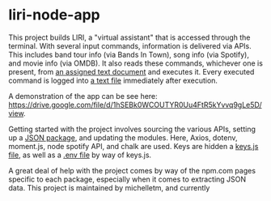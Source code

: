 # liri-node-app

This project builds LIRI, a "virtual assistant" that is accessed through the terminal. With several input commands, information is delivered via APIs. This includes band tour info (via Bands In Town), song info (via Spotify), and movie info (via OMDB). It also reads these commands, whichever one is present, from [an assigned text document](random.txt) and executes it. Every executed command is logged into [a text file](log.txt) immediately after execution. 

A demonstration of the app can be see here: https://drive.google.com/file/d/1hSEBk0WCOUTYR0Uu4FtR5kYvvq9gLe5D/view.

Getting started with the project involves sourcing the various APIs, setting up a [JSON package](package.json), and updating the modules. Here, Axios, dotenv, moment.js, node spotify API, and chalk are used. Keys are hidden a [keys.js file](keys.js), as well as a [.env file](.env) by way of keys.js. 

A great deal of help with the project comes by way of the npm.com pages specific to each package, especially when it comes to extracting JSON data. This project is maintained by michelletm, and currently  
